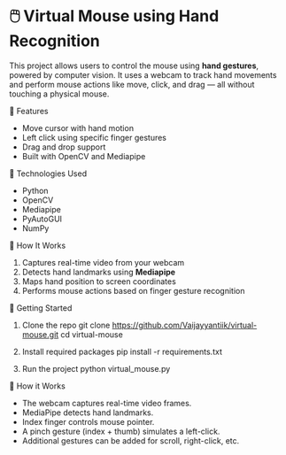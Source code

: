 # 🖱️ Virtual Mouse using Hand Recognition

This project allows users to control the mouse using **hand gestures**, powered by computer vision. It uses a webcam to track hand movements and perform mouse actions like move, click, and drag — all without touching a physical mouse.

📌 Features

- Move cursor with hand motion
- Left click using specific finger gestures
- Drag and drop support
- Built with OpenCV and Mediapipe

🧠 Technologies Used

- Python
- OpenCV
- Mediapipe
- PyAutoGUI
- NumPy

🎯 How It Works

1. Captures real-time video from your webcam
2. Detects hand landmarks using **Mediapipe**
3. Maps hand position to screen coordinates
4. Performs mouse actions based on finger gesture recognition

🚀 Getting Started

1. Clone the repo
git clone https://github.com/Vaijayyantiik/virtual-mouse.git
cd virtual-mouse

2. Install required packages
pip install -r requirements.txt

3. Run the project
python virtual_mouse.py

📸 How it Works
- The webcam captures real-time video frames.
- MediaPipe detects hand landmarks.
- Index finger controls mouse pointer.
- A pinch gesture (index + thumb) simulates a left-click.
- Additional gestures can be added for scroll, right-click, etc.



